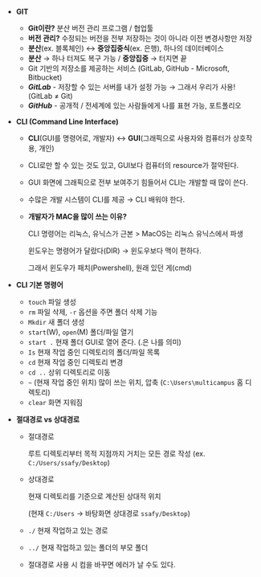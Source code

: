 - **GIT**
    - **Git이란?** 분산 버전 관리 프로그램 / 협업툴
    - **버전 관리?** 수정되는 버전을 전부 저장하는 것이 아니라 이전 변경사항만 저장
    - **분산**(ex. 블록체인) ↔ **중앙집중식**(ex. 은행), 하나의 데이터베이스
    - **분산** → 하나 터져도 복구 가능 / **중앙집중** → 터지면 끝
    - Git 기반의 저장소를 제공하는 서비스 (GitLab, GitHub - Microsoft, Bitbucket)
    - ***GitLab*** - 저장할 수 있는 서버를 내가 설정 가능 → 그래서 우리가 사용! (GitLab ≠ Git)
    - ***GitHub*** - 공개적 / 전세계에 있는 사람들에게 나를 표현 가능, 포트폴리오

- **CLI (Command Line Interface)**
    - **CLI**(GUI를 명령어로, 개발자) ↔ **GUI**(그래픽으로 사용자와 컴퓨터가 상호작용, 개인)
    - CLI로만 할 수 있는 것도 있고, GUI보다 컴퓨터의 resource가 절약된다.
    - GUI 화면에 그래픽으로 전부 보여주기 힘들어서 CLI는 개발할 때 많이 쓴다.
    - 수많은 개발 시스템이 CLI를 제공 → CLI 배워야 한다.
    - **개발자가 MAC을 많이 쓰는 이유?**
        
        CLI 명령어는 리눅스, 유닉스가 근본 > MacOS는 리눅스 유닉스에서 파생
        
        윈도우는 명령어가 달랐다(DIR) → 윈도우보다 맥이 편하다.
        
        그래서 윈도우가 패치(Powershell), 원래 있던 게(cmd)
        
- **CLI 기본 명령어**
    - `touch` 파일 생성
    - `rm` 파일 삭제, `-r` 옵션을 주면 폴더 삭제 기능
    - `Mkdir` 새 폴더 생성
    - `start`(W), `open`(M) 폴더/파일 열기
    - `start .` 현재 폴더 GUI로 열어 준다. (.은 나를 의미)
    - `Is` 현재 작업 중인 디렉토리의 폴더/파일 목록
    - `cd` 현재 작업 중인 디렉토리 변경
    - `cd ..` 상위 디렉토리로 이동
    - `~` (현재 작업 중인 위치) 많이 쓰는 위치, 압축 (`C:\Users\multicampus` 홈 디렉토리)
    - `clear` 화면 지워짐
- **절대경로 vs 상대경로**
    - 절대경로
        
        루트 디렉토리부터 목적 지점까지 거치는 모든 경로 작성 (ex. `C:/Users/ssafy/Desktop`)
        
    - 상대경로
        
        현재 디렉토리를 기준으로 계산된 상대적 위치
        
        (현재 `C:/Users` → 바탕화면 상대경로 `ssafy/Desktop`)
        
    - `./` 현재 작업하고 있는 경로
    - `../` 현재 작업하고 있는 폴더의 부모 폴더
    - 절대경로 사용 시 컴을 바꾸면 에러가 날 수도 있다.
